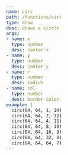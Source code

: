 ```yaml
---
name: circ
path: /functions/circ
type: draw
desc: draws a circle
args:
- name: x
  type: number
  desc: center x
- name: y
  type: number
  desc: center y
- name: r
  type: number
  desc: radius
- name: col
  type: number
  desc: border color
example: |
  circ(64, 64, 1, 14)
  circ(64, 64, 2, 12)
  circ(64, 64, 4, 11)
  circ(64, 64, 8, 10)
  circ(64, 64, 16, 9)
  circ(64, 64, 32, 8)
  circ(64, 64, 64, 7)
---
```


